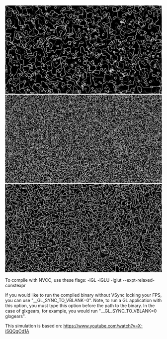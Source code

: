 ![alt text](https://github.com/RArbore/cuda-simulation/blob/main/1.png?raw=true)
![alt text](https://github.com/RArbore/cuda-simulation/blob/main/2.png?raw=true)
![alt text](https://github.com/RArbore/cuda-simulation/blob/main/3.png?raw=true)

To compile with NVCC, use these flags: -lGL -lGLU -lglut --expt-relaxed-constexpr

If you would like to run the compiled binary without VSync locking your FPS, you can use "__GL_SYNC_TO_VBLANK=0". Note, to run a GL application with this option, you must type this option before the path to the binary. In the case of glxgears, for example, you would run "__GL_SYNC_TO_VBLANK=0 glxgears".

This simulation is based on: https://www.youtube.com/watch?v=X-iSQQgOd1A
